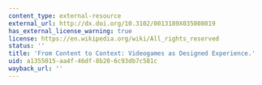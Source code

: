 ```yaml
---
content_type: external-resource
external_url: http://dx.doi.org/10.3102/0013189X035008019
has_external_license_warning: true
license: https://en.wikipedia.org/wiki/All_rights_reserved
status: ''
title: 'From Content to Context: Videogames as Designed Experience.'
uid: a1355015-aa4f-46df-8b20-6c93db7c581c
wayback_url: ''
---
```

